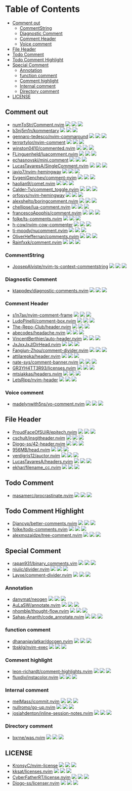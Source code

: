 # Table of Contents

<!-- toc -->

- [Comment out](#comment-out)
  * [CommentString](#commentstring)
  * [Diagnostic Comment](#diagnostic-comment)
  * [Comment Header](#comment-header)
  * [Voice comment](#voice-comment)
- [File Header](#file-header)
- [Todo Comment](#todo-comment)
- [Todo Comment Highlight](#todo-comment-highlight)
- [Special Comment](#special-comment)
  * [Annotation](#annotation)
  * [function comment](#function-comment)
  * [Comment highlight](#comment-highlight)
  * [Internal comment](#internal-comment)
  * [Directory comment](#directory-comment)
- [LICENSE](#license)

<!-- tocstop -->

## Comment out

- [numToStr/Comment.nvim](https://github.com/numToStr/Comment.nvim) ![](https://img.shields.io/github/stars/numToStr/Comment.nvim) ![](https://img.shields.io/github/last-commit/numToStr/Comment.nvim) ![](https://img.shields.io/github/commit-activity/y/numToStr/Comment.nvim)
- [b3nj5m1n/kommentary](https://github.com/b3nj5m1n/kommentary) ![](https://img.shields.io/github/stars/b3nj5m1n/kommentary) ![](https://img.shields.io/github/last-commit/b3nj5m1n/kommentary) ![](https://img.shields.io/github/commit-activity/y/b3nj5m1n/kommentary)
- [gennaro-tedesco/nvim-commaround](https://github.com/gennaro-tedesco/nvim-commaround) ![](https://img.shields.io/github/stars/gennaro-tedesco/nvim-commaround) ![](https://img.shields.io/github/last-commit/gennaro-tedesco/nvim-commaround) ![](https://img.shields.io/github/commit-activity/y/gennaro-tedesco/nvim-commaround)
- [terrortylor/nvim-comment](https://github.com/terrortylor/nvim-comment) ![](https://img.shields.io/github/stars/terrortylor/nvim-comment) ![](https://img.shields.io/github/last-commit/terrortylor/nvim-comment) ![](https://img.shields.io/github/commit-activity/y/terrortylor/nvim-comment)
- [winston0410/commented.nvim](https://github.com/winston0410/commented.nvim) ![](https://img.shields.io/github/stars/winston0410/commented.nvim) ![](https://img.shields.io/github/last-commit/winston0410/commented.nvim) ![](https://img.shields.io/github/commit-activity/y/winston0410/commented.nvim)
- [FLinguenheld/luacomment.nvim](https://github.com/FLinguenheld/luacomment.nvim) ![](https://img.shields.io/github/stars/FLinguenheld/luacomment.nvim) ![](https://img.shields.io/github/last-commit/FLinguenheld/luacomment.nvim) ![](https://img.shields.io/github/commit-activity/y/FLinguenheld/luacomment.nvim)
- [echasnovski/mini.comment](https://github.com/echasnovski/mini.comment) ![](https://img.shields.io/github/stars/echasnovski/mini.comment) ![](https://img.shields.io/github/last-commit/echasnovski/mini.comment) ![](https://img.shields.io/github/commit-activity/y/echasnovski/mini.comment)
- [LucasTavaresA/SingleComment.nvim](https://github.com/LucasTavaresA/SingleComment.nvim) ![](https://img.shields.io/github/stars/LucasTavaresA/SingleComment.nvim) ![](https://img.shields.io/github/last-commit/LucasTavaresA/SingleComment.nvim) ![](https://img.shields.io/github/commit-activity/y/LucasTavaresA/SingleComment.nvim)
- [javio7/nvim-hemingway](https://github.com/javio7/nvim-hemingway) ![](https://img.shields.io/github/stars/javio7/nvim-hemingway) ![](https://img.shields.io/github/last-commit/javio7/nvim-hemingway) ![](https://img.shields.io/github/commit-activity/y/javio7/nvim-hemingway)
- [EvgeniGenchev/comment-nvim](https://github.com/EvgeniGenchev/comment-nvim) ![](https://img.shields.io/github/stars/EvgeniGenchev/comment-nvim) ![](https://img.shields.io/github/last-commit/EvgeniGenchev/comment-nvim) ![](https://img.shields.io/github/commit-activity/y/EvgeniGenchev/comment-nvim)
- [haolian9/comet.nvim](https://github.com/haolian9/comet.nvim) ![](https://img.shields.io/github/stars/haolian9/comet.nvim) ![](https://img.shields.io/github/last-commit/haolian9/comet.nvim) ![](https://img.shields.io/github/commit-activity/y/haolian9/comet.nvim)
- [Calder-Ty/comment_toggle.nvim](https://github.com/Calder-Ty/comment_toggle.nvim) ![](https://img.shields.io/github/stars/Calder-Ty/comment_toggle.nvim) ![](https://img.shields.io/github/last-commit/Calder-Ty/comment_toggle.nvim) ![](https://img.shields.io/github/commit-activity/y/Calder-Ty/comment_toggle.nvim)
- [orfosys/nvim-hemingway](https://github.com/orfosys/nvim-hemingway) ![](https://img.shields.io/github/stars/orfosys/nvim-hemingway) ![](https://img.shields.io/github/last-commit/orfosys/nvim-hemingway) ![](https://img.shields.io/github/commit-activity/y/orfosys/nvim-hemingway)
- [alexshelto/boringcomment.nvim](https://github.com/alexshelto/boringcomment.nvim) ![](https://img.shields.io/github/stars/alexshelto/boringcomment.nvim) ![](https://img.shields.io/github/last-commit/alexshelto/boringcomment.nvim) ![](https://img.shields.io/github/commit-activity/y/alexshelto/boringcomment.nvim)
- [chellipse/lua-comment.nvim](https://github.com/chellipse/lua-comment.nvim) ![](https://img.shields.io/github/stars/chellipse/lua-comment.nvim) ![](https://img.shields.io/github/last-commit/chellipse/lua-comment.nvim) ![](https://img.shields.io/github/commit-activity/y/chellipse/lua-comment.nvim)
- [francescoApophis/comment.nvim](https://github.com/francescoApophis/comment.nvim) ![](https://img.shields.io/github/stars/francescoApophis/comment.nvim) ![](https://img.shields.io/github/last-commit/francescoApophis/comment.nvim) ![](https://img.shields.io/github/commit-activity/y/francescoApophis/comment.nvim)
- [folke/ts-comments.nvim](https://github.com/folke/ts-comments.nvim) ![](https://img.shields.io/github/stars/folke/ts-comments.nvim) ![](https://img.shields.io/github/last-commit/folke/ts-comments.nvim) ![](https://img.shields.io/github/commit-activity/y/folke/ts-comments.nvim)
- [h-cow/nvim-cow-commenter](https://github.com/h-cow/nvim-cow-commenter) ![](https://img.shields.io/github/stars/h-cow/nvim-cow-commenter) ![](https://img.shields.io/github/last-commit/h-cow/nvim-cow-commenter) ![](https://img.shields.io/github/commit-activity/y/h-cow/nvim-cow-commenter)
- [tj-moody/nucomment.nvim](https://github.com/tj-moody/nucomment.nvim) ![](https://img.shields.io/github/stars/tj-moody/nucomment.nvim) ![](https://img.shields.io/github/last-commit/tj-moody/nucomment.nvim) ![](https://img.shields.io/github/commit-activity/y/tj-moody/nucomment.nvim)
- [OliverHeffernan/comments.nvim](https://github.com/OliverHeffernan/comments.nvim) ![](https://img.shields.io/github/stars/OliverHeffernan/comments.nvim) ![](https://img.shields.io/github/last-commit/OliverHeffernan/comments.nvim) ![](https://img.shields.io/github/commit-activity/y/OliverHeffernan/comments.nvim)
- [Rainfxxk/comment.nvim](https://github.com/Rainfxxk/comment.nvim) ![](https://img.shields.io/github/stars/Rainfxxk/comment.nvim) ![](https://img.shields.io/github/last-commit/Rainfxxk/comment.nvim) ![](https://img.shields.io/github/commit-activity/y/Rainfxxk/comment.nvim)

### CommentString

- [JoosepAlviste/nvim-ts-context-commentstring](https://github.com/JoosepAlviste/nvim-ts-context-commentstring) ![](https://img.shields.io/github/stars/JoosepAlviste/nvim-ts-context-commentstring) ![](https://img.shields.io/github/last-commit/JoosepAlviste/nvim-ts-context-commentstring) ![](https://img.shields.io/github/commit-activity/y/JoosepAlviste/nvim-ts-context-commentstring)

### Diagnostic Comment

- [ktappdev/diagnostic-comments.nvim](https://github.com/ktappdev/diagnostic-comments.nvim) ![](https://img.shields.io/github/stars/ktappdev/diagnostic-comments.nvim) ![](https://img.shields.io/github/last-commit/ktappdev/diagnostic-comments.nvim) ![](https://img.shields.io/github/commit-activity/y/ktappdev/diagnostic-comments.nvim)

### Comment Header

- [s1n7ax/nvim-comment-frame](https://github.com/s1n7ax/nvim-comment-frame) ![](https://img.shields.io/github/stars/s1n7ax/nvim-comment-frame) ![](https://img.shields.io/github/last-commit/s1n7ax/nvim-comment-frame) ![](https://img.shields.io/github/commit-activity/y/s1n7ax/nvim-comment-frame)
- [LudoPinelli/comment-box.nvim](https://github.com/LudoPinelli/comment-box.nvim) ![](https://img.shields.io/github/stars/LudoPinelli/comment-box.nvim) ![](https://img.shields.io/github/last-commit/LudoPinelli/comment-box.nvim) ![](https://img.shields.io/github/commit-activity/y/LudoPinelli/comment-box.nvim)
- [The-Repo-Club/header.nvim](https://github.com/The-Repo-Club/header.nvim) ![](https://img.shields.io/github/stars/The-Repo-Club/header.nvim) ![](https://img.shields.io/github/last-commit/The-Repo-Club/header.nvim) ![](https://img.shields.io/github/commit-activity/y/The-Repo-Club/header.nvim)
- [abecodes/headache.nvim](https://github.com/abecodes/headache.nvim) ![](https://img.shields.io/github/stars/abecodes/headache.nvim) ![](https://img.shields.io/github/last-commit/abecodes/headache.nvim) ![](https://img.shields.io/github/commit-activity/y/abecodes/headache.nvim)
- [VincentBerthier/auto-header.nvim](https://github.com/VincentBerthier/auto-header.nvim) ![](https://img.shields.io/github/stars/VincentBerthier/auto-header.nvim) ![](https://img.shields.io/github/last-commit/VincentBerthier/auto-header.nvim) ![](https://img.shields.io/github/commit-activity/y/VincentBerthier/auto-header.nvim)
- [JxJxxJxJ/DirHead.nvim](https://github.com/JxJxxJxJ/DirHead.nvim) ![](https://img.shields.io/github/stars/JxJxxJxJ/DirHead.nvim) ![](https://img.shields.io/github/last-commit/JxJxxJxJ/DirHead.nvim) ![](https://img.shields.io/github/commit-activity/y/JxJxxJxJ/DirHead.nvim)
- [Fangjun-Zhou/comment-divider.nvim](https://github.com/Fangjun-Zhou/comment-divider.nvim) ![](https://img.shields.io/github/stars/Fangjun-Zhou/comment-divider.nvim) ![](https://img.shields.io/github/last-commit/Fangjun-Zhou/comment-divider.nvim) ![](https://img.shields.io/github/commit-activity/y/Fangjun-Zhou/comment-divider.nvim)
- [attilarepka/header.nvim](https://github.com/attilarepka/header.nvim) ![](https://img.shields.io/github/stars/attilarepka/header.nvim) ![](https://img.shields.io/github/last-commit/attilarepka/header.nvim) ![](https://img.shields.io/github/commit-activity/y/attilarepka/header.nvim)
- [nate-sys/comment-banner.nvim](https://github.com/nate-sys/comment-banner.nvim) ![](https://img.shields.io/github/stars/nate-sys/comment-banner.nvim) ![](https://img.shields.io/github/last-commit/nate-sys/comment-banner.nvim) ![](https://img.shields.io/github/commit-activity/y/nate-sys/comment-banner.nvim)
- [GR3YH4TT3R93/licenses.nvim](https://github.com/GR3YH4TT3R93/licenses.nvim) ![](https://img.shields.io/github/stars/GR3YH4TT3R93/licenses.nvim) ![](https://img.shields.io/github/last-commit/GR3YH4TT3R93/licenses.nvim) ![](https://img.shields.io/github/commit-activity/y/GR3YH4TT3R93/licenses.nvim)
- [mtsiakkas/headers.nvim](https://github.com/mtsiakkas/headers.nvim) ![](https://img.shields.io/github/stars/mtsiakkas/headers.nvim) ![](https://img.shields.io/github/last-commit/mtsiakkas/headers.nvim) ![](https://img.shields.io/github/commit-activity/y/mtsiakkas/headers.nvim)
- [LetsRipp/nvim-header](https://github.com/LetsRipp/nvim-header) ![](https://img.shields.io/github/stars/LetsRipp/nvim-header) ![](https://img.shields.io/github/last-commit/LetsRipp/nvim-header) ![](https://img.shields.io/github/commit-activity/y/LetsRipp/nvim-header)

### Voice comment

- [madelynwith5ns/vo-comment.nvim](https://github.com/madelynwith5ns/vo-comment.nvim) ![](https://img.shields.io/github/stars/madelynwith5ns/vo-comment.nvim) ![](https://img.shields.io/github/last-commit/madelynwith5ns/vo-comment.nvim) ![](https://img.shields.io/github/commit-activity/y/madelynwith5ns/vo-comment.nvim)

## File Header

- [ProudFaceOfSUiR/epitech.nvim](https://github.com/ProudFaceOfSUiR/epitech.nvim) ![](https://img.shields.io/github/stars/ProudFaceOfSUiR/epitech.nvim) ![](https://img.shields.io/github/last-commit/ProudFaceOfSUiR/epitech.nvim) ![](https://img.shields.io/github/commit-activity/y/ProudFaceOfSUiR/epitech.nvim)
- [cschult/insgitheader.nvim](https://github.com/cschult/insgitheader.nvim) ![](https://img.shields.io/github/stars/cschult/insgitheader.nvim) ![](https://img.shields.io/github/last-commit/cschult/insgitheader.nvim) ![](https://img.shields.io/github/commit-activity/y/cschult/insgitheader.nvim)
- [Diogo-ss/42-header.nvim](https://github.com/Diogo-ss/42-header.nvim) ![](https://img.shields.io/github/stars/Diogo-ss/42-header.nvim) ![](https://img.shields.io/github/last-commit/Diogo-ss/42-header.nvim) ![](https://img.shields.io/github/commit-activity/y/Diogo-ss/42-header.nvim)
- [956MB/head.nvim](https://github.com/956MB/head.nvim) ![](https://img.shields.io/github/stars/956MB/head.nvim) ![](https://img.shields.io/github/last-commit/956MB/head.nvim) ![](https://img.shields.io/github/commit-activity/y/956MB/head.nvim)
- [verdigris12/auctor.nvim](https://github.com/verdigris12/auctor.nvim) ![](https://img.shields.io/github/stars/verdigris12/auctor.nvim) ![](https://img.shields.io/github/last-commit/verdigris12/auctor.nvim) ![](https://img.shields.io/github/commit-activity/y/verdigris12/auctor.nvim)
- [LucasTavaresA/headers.nvim](https://github.com/LucasTavaresA/headers.nvim) ![](https://img.shields.io/github/stars/LucasTavaresA/headers.nvim) ![](https://img.shields.io/github/last-commit/LucasTavaresA/headers.nvim) ![](https://img.shields.io/github/commit-activity/y/LucasTavaresA/headers.nvim)
- [ekhar/filename_cc.nvim](https://github.com/ekhar/filename_cc.nvim) ![](https://img.shields.io/github/stars/ekhar/filename_cc.nvim) ![](https://img.shields.io/github/last-commit/ekhar/filename_cc.nvim) ![](https://img.shields.io/github/commit-activity/y/ekhar/filename_cc.nvim)

## Todo Comment

- [masamerc/procrastinate.nvim](https://github.com/masamerc/procrastinate.nvim) ![](https://img.shields.io/github/stars/masamerc/procrastinate.nvim) ![](https://img.shields.io/github/last-commit/masamerc/procrastinate.nvim) ![](https://img.shields.io/github/commit-activity/y/masamerc/procrastinate.nvim)

## Todo Comment Highlight

- [Djancyp/better-comments.nvim](https://github.com/Djancyp/better-comments.nvim) ![](https://img.shields.io/github/stars/Djancyp/better-comments.nvim) ![](https://img.shields.io/github/last-commit/Djancyp/better-comments.nvim) ![](https://img.shields.io/github/commit-activity/y/Djancyp/better-comments.nvim)
- [folke/todo-comments.nvim](https://github.com/folke/todo-comments.nvim) ![](https://img.shields.io/github/stars/folke/todo-comments.nvim) ![](https://img.shields.io/github/last-commit/folke/todo-comments.nvim) ![](https://img.shields.io/github/commit-activity/y/folke/todo-comments.nvim)
- [alexmozaidze/tree-comment.nvim](https://github.com/alexmozaidze/tree-comment.nvim) ![](https://img.shields.io/github/stars/alexmozaidze/tree-comment.nvim) ![](https://img.shields.io/github/last-commit/alexmozaidze/tree-comment.nvim) ![](https://img.shields.io/github/commit-activity/y/alexmozaidze/tree-comment.nvim)

## Special Comment

- [rapan931/binary_comments.vim](https://github.com/rapan931/binary_comments.vim) ![](https://img.shields.io/github/stars/rapan931/binary_comments.vim) ![](https://img.shields.io/github/last-commit/rapan931/binary_comments.vim) ![](https://img.shields.io/github/commit-activity/y/rapan931/binary_comments.vim)
- [niuiic/divider.nvim](https://github.com/niuiic/divider.nvim) ![](https://img.shields.io/github/stars/niuiic/divider.nvim) ![](https://img.shields.io/github/last-commit/niuiic/divider.nvim) ![](https://img.shields.io/github/commit-activity/y/niuiic/divider.nvim)
- [Layxe/comment-divider.nvim](https://github.com/Layxe/comment-divider.nvim) ![](https://img.shields.io/github/stars/Layxe/comment-divider.nvim) ![](https://img.shields.io/github/last-commit/Layxe/comment-divider.nvim) ![](https://img.shields.io/github/commit-activity/y/Layxe/comment-divider.nvim)

### Annotation

- [danymat/neogen](https://github.com/danymat/neogen) ![](https://img.shields.io/github/stars/danymat/neogen) ![](https://img.shields.io/github/last-commit/danymat/neogen) ![](https://img.shields.io/github/commit-activity/y/danymat/neogen)
- [AuLaSW/annotate.nvim](https://github.com/AuLaSW/annotate.nvim) ![](https://img.shields.io/github/stars/AuLaSW/annotate.nvim) ![](https://img.shields.io/github/last-commit/AuLaSW/annotate.nvim) ![](https://img.shields.io/github/commit-activity/y/AuLaSW/annotate.nvim)
- [nhomble/thought-flow.nvim](https://github.com/nhomble/thought-flow.nvim) ![](https://img.shields.io/github/stars/nhomble/thought-flow.nvim) ![](https://img.shields.io/github/last-commit/nhomble/thought-flow.nvim) ![](https://img.shields.io/github/commit-activity/y/nhomble/thought-flow.nvim)
- [Sahas-Ananth/code_annotate.nvim](https://github.com/Sahas-Ananth/code_annotate.nvim) ![](https://img.shields.io/github/stars/Sahas-Ananth/code_annotate.nvim) ![](https://img.shields.io/github/last-commit/Sahas-Ananth/code_annotate.nvim) ![](https://img.shields.io/github/commit-activity/y/Sahas-Ananth/code_annotate.nvim)

### function comment

- [dhananjaylatkar/docgen.nvim](https://github.com/dhananjaylatkar/docgen.nvim) ![](https://img.shields.io/github/stars/dhananjaylatkar/docgen.nvim) ![](https://img.shields.io/github/last-commit/dhananjaylatkar/docgen.nvim) ![](https://img.shields.io/github/commit-activity/y/dhananjaylatkar/docgen.nvim)
- [tbsklg/nvim-exec](https://github.com/tbsklg/nvim-exec) ![](https://img.shields.io/github/stars/tbsklg/nvim-exec) ![](https://img.shields.io/github/last-commit/tbsklg/nvim-exec) ![](https://img.shields.io/github/commit-activity/y/tbsklg/nvim-exec)

### Comment highlight

- [leon-richardt/comment-highlights.nvim](https://github.com/leon-richardt/comment-highlights.nvim) ![](https://img.shields.io/github/stars/leon-richardt/comment-highlights.nvim) ![](https://img.shields.io/github/last-commit/leon-richardt/comment-highlights.nvim) ![](https://img.shields.io/github/commit-activity/y/leon-richardt/comment-highlights.nvim)
- [fluxdiv/instacolor.nvim](https://github.com/fluxdiv/instacolor.nvim) ![](https://img.shields.io/github/stars/fluxdiv/instacolor.nvim) ![](https://img.shields.io/github/last-commit/fluxdiv/instacolor.nvim) ![](https://img.shields.io/github/commit-activity/y/fluxdiv/instacolor.nvim)

### Internal comment

- [melMass/icommit.nvim](https://github.com/melMass/icommit.nvim) ![](https://img.shields.io/github/stars/melMass/icommit.nvim) ![](https://img.shields.io/github/last-commit/melMass/icommit.nvim) ![](https://img.shields.io/github/commit-activity/y/melMass/icommit.nvim)
- [nullromo/go-up.nvim](https://github.com/nullromo/go-up.nvim) ![](https://img.shields.io/github/stars/nullromo/go-up.nvim) ![](https://img.shields.io/github/last-commit/nullromo/go-up.nvim) ![](https://img.shields.io/github/commit-activity/y/nullromo/go-up.nvim)
- [josiahdenton/inline-session-notes.nvim](https://github.com/josiahdenton/inline-session-notes.nvim) ![](https://img.shields.io/github/stars/josiahdenton/inline-session-notes.nvim) ![](https://img.shields.io/github/last-commit/josiahdenton/inline-session-notes.nvim) ![](https://img.shields.io/github/commit-activity/y/josiahdenton/inline-session-notes.nvim)

### Directory comment

- [bxrne/was.nvim](https://github.com/bxrne/was.nvim) ![](https://img.shields.io/github/stars/bxrne/was.nvim) ![](https://img.shields.io/github/last-commit/bxrne/was.nvim) ![](https://img.shields.io/github/commit-activity/y/bxrne/was.nvim)

## LICENSE

- [KronsyC/nvim-license](https://github.com/KronsyC/nvim-license) ![](https://img.shields.io/github/stars/KronsyC/nvim-license) ![](https://img.shields.io/github/last-commit/KronsyC/nvim-license) ![](https://img.shields.io/github/commit-activity/y/KronsyC/nvim-license)
- [kksat/licenses.nvim](https://github.com/kksat/licenses.nvim) ![](https://img.shields.io/github/stars/kksat/licenses.nvim) ![](https://img.shields.io/github/last-commit/kksat/licenses.nvim) ![](https://img.shields.io/github/commit-activity/y/kksat/licenses.nvim)
- [CyberFatherRT/license.nvim](https://github.com/CyberFatherRT/license.nvim) ![](https://img.shields.io/github/stars/CyberFatherRT/license.nvim) ![](https://img.shields.io/github/last-commit/CyberFatherRT/license.nvim) ![](https://img.shields.io/github/commit-activity/y/CyberFatherRT/license.nvim)
- [Diogo-ss/licenser.nvim](https://github.com/Diogo-ss/licenser.nvim) ![](https://img.shields.io/github/stars/Diogo-ss/licenser.nvim) ![](https://img.shields.io/github/last-commit/Diogo-ss/licenser.nvim) ![](https://img.shields.io/github/commit-activity/y/Diogo-ss/licenser.nvim)
